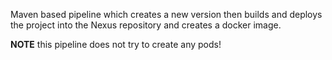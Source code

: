 Maven based pipeline which creates a new version then builds and deploys the project into the Nexus repository and creates a docker image.

**NOTE** this pipeline does not try to create any pods!
